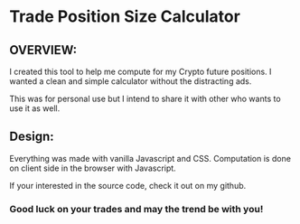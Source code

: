 # Trade Position Size Calculator
## OVERVIEW:
I created this tool to help me compute for my Crypto future positions.
I wanted a clean and simple calculator without the distracting ads.

This was for personal use but I intend to share it with  other who wants to use it as well.

## Design:
Everything was made with vanilla Javascript and CSS.
Computation is done on client side in the browser with Javascript.

If your interested in the source code, check it out on my github.

### Good luck on your trades and may the trend be with you!